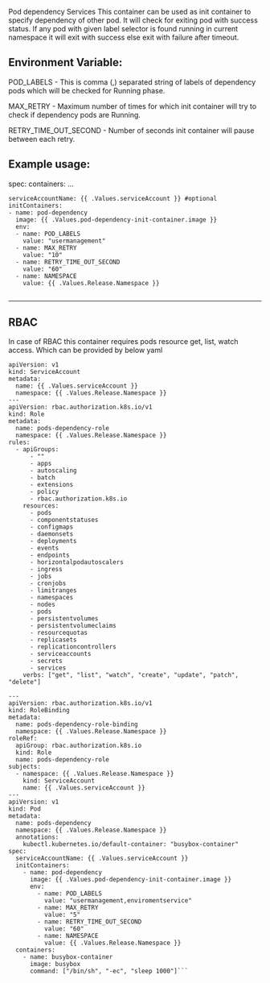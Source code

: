 Pod dependency Services
This container can be used as init container to specify dependency of other pod. It will check for exiting pod with success status. If any pod with given label selector is found running in current namespace it will exit with success else exit with failure after timeout.

## Environment Variable:
POD_LABELS - This is comma (,) separated string of labels of dependency pods which will be checked for Running phase.

MAX_RETRY -	Maximum number of times for which init container will try to check if dependency pods are Running.

RETRY_TIME_OUT_SECOND -	Number of seconds init container will pause between each retry.


## Example usage:
spec:
containers:
...
```
serviceAccountName: {{ .Values.serviceAccount }} #optional
initContainers:
- name: pod-dependency
  image: {{ .Values.pod-dependency-init-container.image }}
  env:
  - name: POD_LABELS
    value: "usermanagement"
  - name: MAX_RETRY
    value: "10"
  - name: RETRY_TIME_OUT_SECOND
    value: "60"
  - name: NAMESPACE
    value: {{ .Values.Release.Namespace }}
     
```
___
## RBAC
In case of RBAC this container requires pods resource get, list, watch access. Which can be provided by below yaml
```---
apiVersion: v1
kind: ServiceAccount
metadata:
  name: {{ .Values.serviceAccount }}
  namespace: {{ .Values.Release.Namespace }}
---
apiVersion: rbac.authorization.k8s.io/v1
kind: Role
metadata:
  name: pods-dependency-role
  namespace: {{ .Values.Release.Namespace }}
rules:
  - apiGroups:
      - ""
      - apps
      - autoscaling
      - batch
      - extensions
      - policy
      - rbac.authorization.k8s.io
    resources:
      - pods
      - componentstatuses
      - configmaps
      - daemonsets
      - deployments
      - events
      - endpoints
      - horizontalpodautoscalers
      - ingress
      - jobs
      - cronjobs
      - limitranges
      - namespaces
      - nodes
      - pods
      - persistentvolumes
      - persistentvolumeclaims
      - resourcequotas
      - replicasets
      - replicationcontrollers
      - serviceaccounts
      - secrets
      - services
    verbs: ["get", "list", "watch", "create", "update", "patch", "delete"]

---
apiVersion: rbac.authorization.k8s.io/v1
kind: RoleBinding
metadata:
  name: pods-dependency-role-binding
  namespace: {{ .Values.Release.Namespace }}
roleRef:
  apiGroup: rbac.authorization.k8s.io
  kind: Role
  name: pods-dependency-role
subjects:
  - namespace: {{ .Values.Release.Namespace }}
    kind: ServiceAccount
    name: {{ .Values.serviceAccount }}
---
apiVersion: v1
kind: Pod
metadata:
  name: pods-dependency
  namespace: {{ .Values.Release.Namespace }}
  annotations:
    kubectl.kubernetes.io/default-container: "busybox-container"
spec:
  serviceAccountName: {{ .Values.serviceAccount }}
  initContainers:
    - name: pod-dependency
      image: {{ .Values.pod-dependency-init-container.image }}
      env:
        - name: POD_LABELS
          value: "usermanagement,enviromentservice"
        - name: MAX_RETRY
          value: "5"
        - name: RETRY_TIME_OUT_SECOND
          value: "60"
        - name: NAMESPACE
          value: {{ .Values.Release.Namespace }}
  containers:
    - name: busybox-container
      image: busybox
      command: ["/bin/sh", "-ec", "sleep 1000"]```
